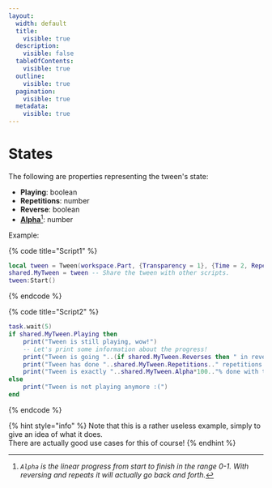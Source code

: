 ```yaml
---
layout:
  width: default
  title:
    visible: true
  description:
    visible: false
  tableOfContents:
    visible: true
  outline:
    visible: true
  pagination:
    visible: true
  metadata:
    visible: true
---
```


# States

The following are properties representing the tween's state:

* **Playing**: boolean
* **Repetitions**: number
* **Reverse**: boolean
* [**Alpha**](#user-content-fn-1)[^1]: number



Example:

{% code title="Script1" %}
```lua
local tween = Tween(workspace.Part, {Transparency = 1}, {Time = 2, Repetitions = 5, Reverses = true})
shared.MyTween = tween -- Share the tween with other scripts.
tween:Start()
```
{% endcode %}

{% code title="Script2" %}
```lua
task.wait(5)
if shared.MyTween.Playing then
	print("Tween is still playing, wow!")
	-- Let's print some information about the progress!
	print("Tween is going "..(if shared.MyTween.Reverses then " in reverse" else "forward").."!")
	print("Tween has done "..shared.MyTween.Repetitions.." repetitions!")
	print("Tween is exactly "..shared.MyTween.Alpha*100.."% done with the current repetition.") -- Alpha is in the range 0-1, so we multiply by 100 to get the percentage.
else
	print("Tween is not playing anymore :(")
end
```
{% endcode %}

{% hint style="info" %}
Note that this is a rather useless example, simply to give an idea of what it does.\
There are actually good use cases for this of course!
{% endhint %}

[^1]: _`Alpha` is the linear progress from start to finish in the range 0-1. With reversing and repeats it will actually go back and forth._
